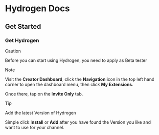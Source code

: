 # Hydrogen Docs

## Get Started

### Get Hydrogen

> [!CAUTION]
> Before you can start using Hydrogen, you need to apply as Beta tester

> [!NOTE]
> Visit the **Creator Dashboard**, click the **Navigation** icon in the top left hand corner to open the dashboard menu, then click **My Extensions**.

Once there, tap on the **Invite Only** tab.

> [!TIP]
> Add the latest Version of Hydrogen

Simple click **Install** or **Add** after you have found the Version you like and want to use for your channel.
